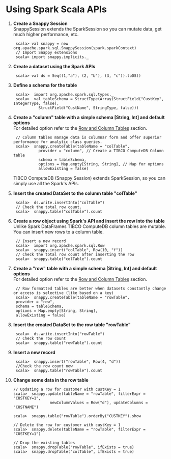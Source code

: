<a id="getting-started-using-spark-scala-apis"></a>
# Using Spark Scala APIs

1. **Create a Snappy Session**</br>
    SnappySession extends the SparkSession so you can mutate data, get much higher performance, etc.

        scala> val snappy = new org.apache.spark.sql.SnappySession(spark.sparkContext)
        // Import Snappy extensions
        scala> import snappy.implicits._

2. **Create a dataset using the Spark APIs**</br>

		scala> val ds = Seq((1,"a"), (2, "b"), (3, "c")).toDS()

3. **Define a schema for the table**</br>

        scala>  import org.apache.spark.sql.types._
        scala>  val tableSchema = StructType(Array(StructField("CustKey", IntegerType, false),
                  StructField("CustName", StringType, false)))

4. **Create a "column" table with a simple schema [String, Int] and default options**</br>
    For detailed option refer to the [Row and Column Tables](../programming_guide/tables_in_snappydata.md#row-and-column-tables) section.

        // Column tables manage data is columnar form and offer superior performance for analytic class queries.
        scala>  snappy.createTable(tableName = "colTable",
                  provider = "column", // Create a TIBCO ComputeDB Column table
                  schema = tableSchema,
                  options = Map.empty[String, String], // Map for options
                  allowExisting = false)

    TIBCO ComputeDB (Snappy Session) extends SparkSession, so you can simply use all the Spark's APIs.

5. **Insert the created DataSet to the column table "colTable"**</br>

        scala>  ds.write.insertInto("colTable")
        // Check the total row count.
        scala>  snappy.table("colTable").count

6. **Create a row object using Spark's API and insert the row into the table**</br>
	Unlike Spark DataFrames TIBCO ComputeDB column tables are mutable. You can insert new rows to a column table.

        // Insert a new record
        scala>  import org.apache.spark.sql.Row
        scala>  snappy.insert("colTable", Row(10, "f"))
        // Check the total row count after inserting the row
        scala>  snappy.table("colTable").count

7. **Create a "row" table with a simple schema [String, Int] and default options** </br>
	For detailed option refer to the [Row and Column Tables](../programming_guide/tables_in_snappydata.md#row-and-column-tables) section.

        // Row formatted tables are better when datasets constantly change or access is selective (like based on a key)
        scala>  snappy.createTable(tableName = "rowTable",
        provider = "row",
        schema = tableSchema,
        options = Map.empty[String, String],
        allowExisting = false)

8. **Insert the created DataSet to the row table "rowTable"**</br>

        scala>  ds.write.insertInto("rowTable")
        // Check the row count
        scala>  snappy.table("rowTable").count

9. **Insert a new record**</br>

        scala>  snappy.insert("rowTable", Row(4, "d"))
        //Check the row count now
        scala>  snappy.table("rowTable").count


10. **Change some data in the row table**</br>

        // Updating a row for customer with custKey = 1
        scala>  snappy.update(tableName = "rowTable", filterExpr = "CUSTKEY=1",
                        newColumnValues = Row("d"), updateColumns = "CUSTNAME")

        scala>  snappy.table("rowTable").orderBy("CUSTKEY").show

        // Delete the row for customer with custKey = 1
        scala>  snappy.delete(tableName = "rowTable", filterExpr = "CUSTKEY=1")

        // Drop the existing tables
        scala>  snappy.dropTable("rowTable", ifExists = true)
        scala>  snappy.dropTable("colTable", ifExists = true)

